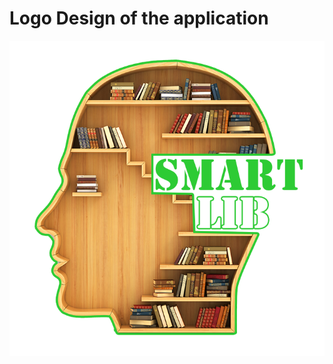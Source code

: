 # Logo Design of the application 

![image](https://github.com/tahajadid/SmartLib/blob/master/img/tstst.png) &nbsp;
